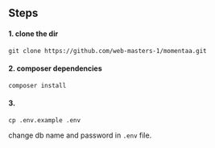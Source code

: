 ## Steps

#### 1. clone the dir
```
git clone https://github.com/web-masters-1/momentaa.git
```
#### 2. composer dependencies
```
composer install 
```
#### 3. 
```
cp .env.example .env
```
change db name and password in ```.env``` file.




